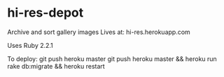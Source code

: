 # hi-res-depot
Archive and sort gallery images
Lives at: hi-res.herokuapp.com

Uses Ruby 2.2.1

To deploy:
git push heroku master
git push heroku master && heroku run rake db:migrate && heroku restart
